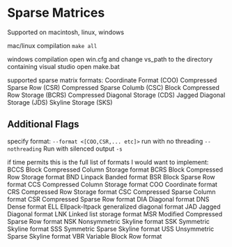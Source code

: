 Sparse Matrices
===============

Supported on macintosh, linux, windows

mac/linux compilation
`make all`

windows compilation
open win.cfg and change vs_path to the directory containing visual studio
open make.bat

supported sparse matrix formats:
Coordinate Format (COO)
Compressed Sparse Row (CSR)
Compressed Sparse Columb (CSC)
Block Compressed Row Storage (BCRS)
Compressed Diagonal Storage (CDS)
Jagged Diagonal Storage (JDS)
Skyline Storage (SKS)

Additional Flags
----------------
specify format:
`--format <[COO,CSR,... etc]>`
run with no threading
`--nothreading`
Run with silenced output
`-s`

if time permits this is the full list of formats I would want to implement:
BCCS Block Compressed Column Storage format
BCRS Block Compressed Row Storage format
BND  Linpack Banded format
BSR  Block Sparse Row format
CCS  Compressed Column Storage format
COO  Coordinate format
CRS  Compressed Row Storage format
CSC  Compressed Sparse Column format
CSR  Compressed Sparse Row format
DIA  Diagonal format
DNS  Dense format
ELL  Ellpack-Itpack generalized diagonal format
JAD  Jagged Diagonal format
LNK  Linked list storage format
MSR  Modified Compressed Sparse Row format
NSK  Nonsymmetric Skyline format
SSK  Symmetric Skyline format
SSS  Symmetric Sparse Skyline format
USS  Unsymmetric Sparse Skyline format
VBR  Variable Block Row format
